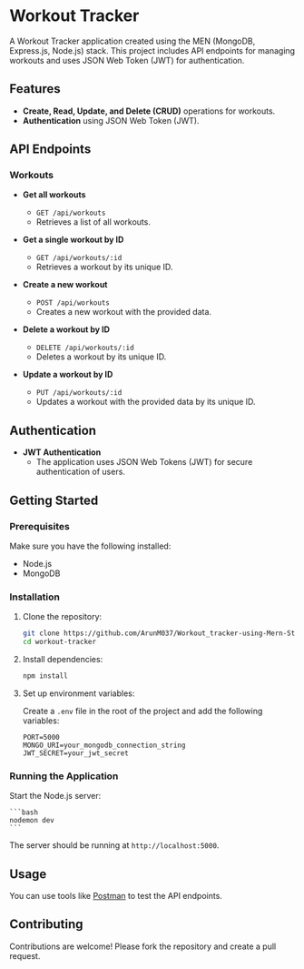 # Workout Tracker

A Workout Tracker application created using the MEN (MongoDB, Express.js, Node.js) stack. This project includes API endpoints for managing workouts and uses JSON Web Token (JWT) for authentication.

## Features

- **Create, Read, Update, and Delete (CRUD)** operations for workouts.
- **Authentication** using JSON Web Token (JWT).

## API Endpoints

### Workouts

- **Get all workouts**
  - `GET /api/workouts`
  - Retrieves a list of all workouts.

- **Get a single workout by ID**
  - `GET /api/workouts/:id`
  - Retrieves a workout by its unique ID.

- **Create a new workout**
  - `POST /api/workouts`
  - Creates a new workout with the provided data.

- **Delete a workout by ID**
  - `DELETE /api/workouts/:id`
  - Deletes a workout by its unique ID.

- **Update a workout by ID**
  - `PUT /api/workouts/:id`
  - Updates a workout with the provided data by its unique ID.

## Authentication

- **JWT Authentication**
  - The application uses JSON Web Tokens (JWT) for secure authentication of users.

## Getting Started

### Prerequisites

Make sure you have the following installed:

- Node.js
- MongoDB

### Installation

1. Clone the repository:

    ```bash
    git clone https://github.com/ArunM037/Workout_tracker-using-Mern-Stack.git
    cd workout-tracker
    ```

2. Install dependencies:

    ```bash
    npm install
    ```

3. Set up environment variables:

    Create a `.env` file in the root of the project and add the following variables:

    ```env
    PORT=5000
    MONGO_URI=your_mongodb_connection_string
    JWT_SECRET=your_jwt_secret
    ```

### Running the Application


 Start the Node.js server:

    ```bash
    nodemon dev
    ```

The server should be running at `http://localhost:5000`.

## Usage

You can use tools like [Postman](https://www.postman.com/) to test the API endpoints.


## Contributing

Contributions are welcome! Please fork the repository and create a pull request.
